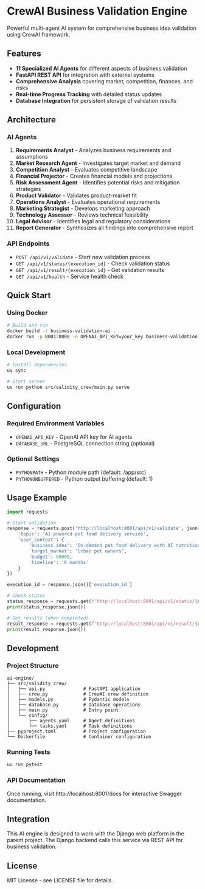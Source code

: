 # CrewAI Business Validation Engine

Powerful multi-agent AI system for comprehensive business idea validation using CrewAI framework.

## Features

- **11 Specialized AI Agents** for different aspects of business validation
- **FastAPI REST API** for integration with external systems  
- **Comprehensive Analysis** covering market, competition, finances, and risks
- **Real-time Progress Tracking** with detailed status updates
- **Database Integration** for persistent storage of validation results

## Architecture

### AI Agents

1. **Requirements Analyst** - Analyzes business requirements and assumptions
2. **Market Research Agent** - Investigates target market and demand
3. **Competition Analyst** - Evaluates competitive landscape
4. **Financial Projector** - Creates financial models and projections
5. **Risk Assessment Agent** - Identifies potential risks and mitigation strategies
6. **Product Validator** - Validates product-market fit
7. **Operations Analyst** - Evaluates operational requirements
8. **Marketing Strategist** - Develops marketing approach
9. **Technology Assessor** - Reviews technical feasibility
10. **Legal Advisor** - Identifies legal and regulatory considerations
11. **Report Generator** - Synthesizes all findings into comprehensive report

### API Endpoints

- `POST /api/v1/validate` - Start new validation process
- `GET /api/v1/status/{execution_id}` - Check validation status
- `GET /api/v1/result/{execution_id}` - Get validation results
- `GET /api/v1/health` - Service health check

## Quick Start

### Using Docker

```bash
# Build and run
docker build -t business-validation-ai .
docker run -p 8001:8000 -e OPENAI_API_KEY=your_key business-validation-ai
```

### Local Development

```bash
# Install dependencies
uv sync

# Start server
uv run python src/validity_crew/main.py serve
```

## Configuration

### Required Environment Variables

- `OPENAI_API_KEY` - OpenAI API key for AI agents
- `DATABASE_URL` - PostgreSQL connection string (optional)

### Optional Settings

- `PYTHONPATH` - Python module path (default: /app/src)
- `PYTHONUNBUFFERED` - Python output buffering (default: 1)

## Usage Example

```python
import requests

# Start validation
response = requests.post('http://localhost:8001/api/v1/validate', json={
    'topic': 'AI-powered pet food delivery service',
    'user_context': {
        'business_idea': 'On-demand pet food delivery with AI nutrition recommendations',
        'target_market': 'Urban pet owners',
        'budget': 50000,
        'timeline': '6 months'
    }
})

execution_id = response.json()['execution_id']

# Check status
status_response = requests.get(f'http://localhost:8001/api/v1/status/{execution_id}')
print(status_response.json())

# Get results (when completed)
result_response = requests.get(f'http://localhost:8001/api/v1/result/{execution_id}')
print(result_response.json())
```

## Development

### Project Structure

```
ai-engine/
├── src/validity_crew/
│   ├── api.py              # FastAPI application
│   ├── crew.py             # CrewAI crew definition
│   ├── models.py           # Pydantic models
│   ├── database.py         # Database operations
│   ├── main.py             # Entry point
│   └── config/
│       ├── agents.yaml     # Agent definitions
│       └── tasks.yaml      # Task definitions
├── pyproject.toml          # Project configuration
└── Dockerfile              # Container configuration
```

### Running Tests

```bash
uv run pytest
```

### API Documentation

Once running, visit http://localhost:8001/docs for interactive Swagger documentation.

## Integration

This AI engine is designed to work with the Django web platform in the parent project. The Django backend calls this service via REST API for business validation.

## License

MIT License - see LICENSE file for details.